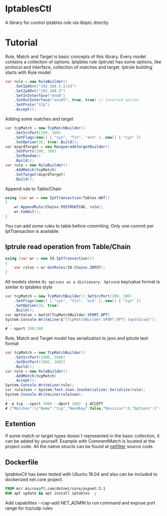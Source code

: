 # IptablesCtl
A library for control iptables rule via libiptc directly
# Tutorial
Rule, Match and Target is basic concepts of this library. Every model contains а collection of options.
Iptables rule (iptrule) has some options, like protocol and interface, collection of matches and target.
Iptrule building starts with Rule model
``` csharp
var rule = new RuleBuilder()
    .SetIp4Src("192.168.3.2/23")
    .SetIp4Dst("192.168.3")
    .SetInInterface("eno8")
    .SetOutInterface("eno45", true, true) // inverted option
    .SetProto("tCp")
    .Accept();
```
Adding some matches and target
``` csharp
var tcpMatch = new TcpMatchBuilder()
    .SetSrcPort(200, 300)
    .SetFlags(new[] { "syn", "fin", "ack" }, new[] { "syn" })
    .SetOption(16, true).Build();
var msqrdTarget = new MasqueradeTargetBuilder()
    .SetPorts(200, 300)
    .SetRandom()
    .Build();
var rule = new RuleBuilder()
    .AddMatch(tcpMatch)
    .SetTarget(msqrdTarget)
    .Build();
```
Append rule to Table/Chain
``` csharp
using (var wr = new IptTransaction(Tables.NAT))
{
    wr.AppendRule(Chains.POSTROUTING, rule);
    wr.Commit();
}
```
You can add some rules to table before commiting. Only one commit per IptTransaction is available.
## Iptrule read operation from Table/Chain
``` csharp
using (var wr = new IO.IptTransaction())
{
    var rules = wr.GetRules(IO.Chains.INPUT);
}
```
All models stores it`s options as a dictionary. Option`s key/value format is similar to Iptables style
``` csharp
var tcpMatch = new TcpMatchBuilder().SetSrcPort(200, 300)
    .SetFlags(new[] { "syn", "fin", "ack" }, new[] { "syn" })
    .SetOption(16, true)
    .Build();
var optValue = match[TcpMatchBuilder.SPORT_OPT]
System.Console.WriteLine($"{TcpMatchBuilder.SPORT_OPT} {optValue}");
...
# --sport 200:300
```
Rule, Match and Target model has serialization to json and iptrule text format
``` csharp
var tcpMatch = new TcpMatchBuilder()
    .SetSrcPort(1000, 1000)
    .SetDstPort(1002, 1002)
    .Build();
var rule = new RuleBuilder()
    .AddMatch(tcpMatch)
    .Accept();
System.Console.WriteLine(rule);
var ruleJson = System.Text.Json.JsonSerializer.Serialize(rule);
System.Console.WriteLine(ruleJson);
...
# -p tcp --sport 1000 --dport 1002 -j ACCEPT
# {"Matches":[{"Name":"tcp","NeedKey":false,"Revision":0,"Options":{"--sport":"1000","--dport":"1002"}}],"Target":{"Name":"ACCEPT","Revision":0},"Options":{"-p":"tcp"}}
```
## Extention
If some match or target types doesn`t represented in the basic collection, it can be added by yourself. Example with CommentMatch is located at the project code.
All the native structs can be found at [netfilter](http://charette.no-ip.com:81/programming/doxygen/netfilter/index.html) source code.
## Dockerfile
IptablesCtl has been tested with Ubuntu 18.04 and also can be included to dockerized net.core project. 
``` dockerfile
FROM mcr.microsoft.com/dotnet/core/aspnet:3.1
RUN apt update && apt install iptables -y
```
Add capabilites --cap-add NET_ADMIN to run command and expose port range for tcp/udp rules
